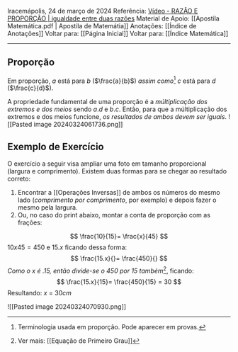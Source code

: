 Iracemápolis, 24 de março de 2024
Referência: [Vídeo - RAZÃO E PROPORÇÃO | igualdade entre duas razões](https://youtu.be/1mvQLG1lp-I?list=PLGyv8aUrOlzCU_L54alRIsP-bFh-fCLim)
Material de Apoio: [[Apostila Matemática.pdf | Apostila de Matemátia]]
Anotações: [[Índice de Anotações]]
Voltar para: [[Página Inicial]]
Voltar para: [[Índice Matemática]]
___________________
## Proporção
Em proporção, $a$ está para $b$ ($\frac{a}{b}$) *assim como*[^1] $c$ está para $d$ ($\frac{c}{d}$).

A propriedade fundamental de uma proporção é a *múltiplicação dos extremos e dos meios* sendo $a$.$d$ e $b$.$c$.
Então, para que a múltiplicação dos extremos e dos meios funcione, *os resultados de ambos devem ser iguais*.
![[Pasted image 20240324061736.png]]

## Exemplo de Exercício
O exercício a seguir visa ampliar uma foto em tamanho proporcional (largura e comprimento).
Existem duas formas para se chegar ao resultado correto:
1. Encontrar a [[Operações Inversas]] de ambos os números do mesmo lado (*comprimento por comprimento*, por exemplo) e depois fazer o mesmo pela largura.
2. Ou, no caso do print abaixo, montar a conta de proporção com as frações:
   
$$
\frac{10}{15}= \frac{x}{45}
$$
$10x45= 450$ e $15.x$ ficando dessa forma:
$$
\frac{15.x}{}= \frac{450}{}
$$
*Como o $x$ é $.15$, então divide-se o $450$ por $15$ também*[^2], ficando:
$$
\frac{15.x}{15}= \frac{450}{15} = 30
$$
Resultando: $x$ = $30cm$

![[Pasted image 20240324070930.png]]



[^1]: Terminologia usada em proporção. Pode aparecer em provas. 
[^2]: Ver mais: [[Equação de Primeiro Grau]] 
